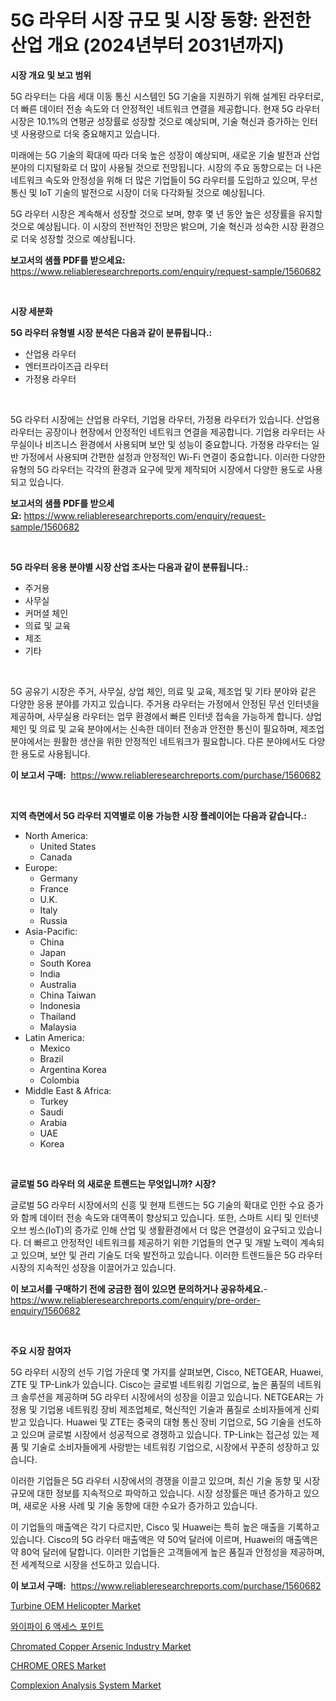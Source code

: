 <p><h1>5G 라우터 시장 규모 및 시장 동향: 완전한 산업 개요 (2024년부터 2031년까지)</h1></p><p><strong>시장 개요 및 보고 범위</strong></p>
<p><p>5G 라우터는 다음 세대 이동 통신 시스템인 5G 기술을 지원하기 위해 설계된 라우터로, 더 빠른 데이터 전송 속도와 더 안정적인 네트워크 연결을 제공합니다. 현재 5G 라우터 시장은 10.1%의 연평균 성장률로 성장할 것으로 예상되며, 기술 혁신과 증가하는 인터넷 사용량으로 더욱 중요해지고 있습니다. </p><p>미래에는 5G 기술의 확대에 따라 더욱 높은 성장이 예상되며, 새로운 기술 발전과 산업 분야의 디지털화로 더 많이 사용될 것으로 전망됩니다. 시장의 주요 동향으로는 더 나은 네트워크 속도와 안정성을 위해 더 많은 기업들이 5G 라우터를 도입하고 있으며, 무선 통신 및 IoT 기술의 발전으로 시장이 더욱 다각화될 것으로 예상됩니다.</p><p>5G 라우터 시장은 계속해서 성장할 것으로 보며, 향후 몇 년 동안 높은 성장률을 유지할 것으로 예상됩니다. 이 시장의 전반적인 전망은 밝으며, 기술 혁신과 성숙한 시장 환경으로 더욱 성장할 것으로 예상됩니다.</p></p>
<p><strong>보고서의 샘플 PDF를 받으세요:</strong> <a href="https://www.reliableresearchreports.com/enquiry/request-sample/1560682">https://www.reliableresearchreports.com/enquiry/request-sample/1560682</a></p>
<p>&nbsp;</p>
<p><strong>시장 세분화</strong></p>
<p><strong>5G 라우터 유형별 시장 분석은 다음과 같이 분류됩니다.:</strong></p>
<p><ul><li>산업용 라우터</li><li>엔터프라이즈급 라우터</li><li>가정용 라우터</li></ul></p>
<p>&nbsp;</p>
<p><p>5G 라우터 시장에는 산업용 라우터, 기업용 라우터, 가정용 라우터가 있습니다. 산업용 라우터는 공장이나 현장에서 안정적인 네트워크 연결을 제공합니다. 기업용 라우터는 사무실이나 비즈니스 환경에서 사용되며 보안 및 성능이 중요합니다. 가정용 라우터는 일반 가정에서 사용되며 간편한 설정과 안정적인 Wi-Fi 연결이 중요합니다. 이러한 다양한 유형의 5G 라우터는 각각의 환경과 요구에 맞게 제작되어 시장에서 다양한 용도로 사용되고 있습니다.</p></p>
<p><strong>보고서의 샘플 PDF를 받으세요:</strong>&nbsp;<a href="https://www.reliableresearchreports.com/enquiry/request-sample/1560682">https://www.reliableresearchreports.com/enquiry/request-sample/1560682</a></p>
<p>&nbsp;</p>
<p><strong> 5G 라우터 응용 분야별 시장 산업 조사는 다음과 같이 분류됩니다.:</strong></p>
<p><ul><li>주거용</li><li>사무실</li><li>커머셜 체인</li><li>의료 및 교육</li><li>제조</li><li>기타</li></ul></p>
<p>&nbsp;</p>
<p><p>5G 공유기 시장은 주거, 사무실, 상업 체인, 의료 및 교육, 제조업 및 기타 분야와 같은 다양한 응용 분야를 가지고 있습니다. 주거용 라우터는 가정에서 안정된 무선 인터넷을 제공하며, 사무실용 라우터는 업무 환경에서 빠른 인터넷 접속을 가능하게 합니다. 상업 체인 및 의료 및 교육 분야에서는 신속한 데이터 전송과 안전한 통신이 필요하며, 제조업 분야에서는 원활한 생산을 위한 안정적인 네트워크가 필요합니다. 다른 분야에서도 다양한 용도로 사용됩니다.</p></p>
<p><strong>이 보고서 구매:</strong>&nbsp; <a href="https://www.reliableresearchreports.com/purchase/1560682">https://www.reliableresearchreports.com/purchase/1560682</a></p>
<p>&nbsp;</p>
<p><strong>지역 측면에서 5G 라우터 지역별로 이용 가능한 시장 플레이어는 다음과 같습니다.:</strong></p>
<p><ul>
    <li>
        North America:
        <ul>
            <li>United States</li>
            <li>Canada</li>
        </ul>
    </li>
    <li>
        Europe:
        <ul>
            <li>Germany</li>
            <li>France</li>
            <li>U.K.</li>
            <li>Italy</li>
            <li>Russia</li>
        </ul>
    </li>
    <li>
        Asia-Pacific:
        <ul>
            <li>China</li>
            <li>Japan</li>
            <li>South Korea</li>
            <li>India</li>
            <li>Australia</li>
            <li>China Taiwan</li>
            <li>Indonesia</li>
            <li>Thailand</li>
            <li>Malaysia</li>
        </ul>
    </li>
    <li>
        Latin America:
        <ul>
            <li>Mexico</li>
            <li>Brazil</li>
            <li>Argentina Korea</li>
            <li>Colombia</li>
        </ul>
    </li>
    <li>
        Middle East & Africa:
        <ul>
            <li>Turkey</li>
            <li>Saudi</li>
            <li>Arabia</li>
            <li>UAE</li>
            <li>Korea</li>
        </ul>
    </li>
    </ul></p>
<p>&nbsp;</p>
<p><strong>글로벌 5G 라우터 의 새로운 트렌드는 무엇입니까? 시장?</strong></p>
<p><p>글로벌 5G 라우터 시장에서의 신흥 및 현재 트렌드는 5G 기술의 확대로 인한 수요 증가와 함께 데이터 전송 속도와 대역폭이 향상되고 있습니다. 또한, 스마트 시티 및 인터넷 오브 씽스(IoT)의 증가로 인해 산업 및 생활환경에서 더 많은 연결성이 요구되고 있습니다. 더 빠르고 안정적인 네트워크를 제공하기 위한 기업들의 연구 및 개발 노력이 계속되고 있으며, 보안 및 관리 기술도 더욱 발전하고 있습니다. 이러한 트렌드들은 5G 라우터 시장의 지속적인 성장을 이끌어가고 있습니다.</p></p>
<p><strong>이 보고서를 구매하기 전에 궁금한 점이 있으면 문의하거나 공유하세요.</strong>- <a href="https://www.reliableresearchreports.com/enquiry/pre-order-enquiry/1560682">https://www.reliableresearchreports.com/enquiry/pre-order-enquiry/1560682</a></p>
<p>&nbsp;</p>
<p><strong>주요 시장 참여자</strong></p>
<p><p>5G 라우터 시장의 선두 기업 가운데 몇 가지를 살펴보면, Cisco, NETGEAR, Huawei, ZTE 및 TP-Link가 있습니다. Cisco는 글로벌 네트워킹 기업으로, 높은 품질의 네트워크 솔루션을 제공하며 5G 라우터 시장에서의 성장을 이끌고 있습니다. NETGEAR는 가정용 및 기업용 네트워킹 장비 제조업체로, 혁신적인 기술과 품질로 소비자들에게 신뢰받고 있습니다. Huawei 및 ZTE는 중국의 대형 통신 장비 기업으로, 5G 기술을 선도하고 있으며 글로벌 시장에서 성공적으로 경쟁하고 있습니다. TP-Link는 접근성 있는 제품 및 기술로 소비자들에게 사랑받는 네트워킹 기업으로, 시장에서 꾸준히 성장하고 있습니다.</p><p>이러한 기업들은 5G 라우터 시장에서의 경쟁을 이끌고 있으며, 최신 기술 동향 및 시장 규모에 대한 정보를 지속적으로 파악하고 있습니다. 시장 성장률은 매년 증가하고 있으며, 새로운 사용 사례 및 기술 동향에 대한 수요가 증가하고 있습니다.</p><p>이 기업들의 매출액은 각기 다르지만, Cisco 및 Huawei는 특히 높은 매출을 기록하고 있습니다. Cisco의 5G 라우터 매출액은 약 50억 달러에 이르며, Huawei의 매출액은 약 80억 달러에 달합니다. 이러한 기업들은 고객들에게 높은 품질과 안정성을 제공하며, 전 세계적으로 시장을 선도하고 있습니다.</p></p>
<p><strong>이 보고서 구매:</strong>&nbsp;&nbsp;<a href="https://www.reliableresearchreports.com/purchase/1560682">https://www.reliableresearchreports.com/purchase/1560682</a></p>
<p><p><a href="https://woozy-pyroraptor-a1f.notion.site/Turbine-OEM-Helicopter-Market-Research-Report-The-Key-To-Successful-Business-Strategy-Forecasted-fo-15026ff143b34781aa5998bcaa977e44">Turbine OEM Helicopter Market</a></p><p><a href="https://github.com/Hubertstyenger6685/Market-Research-Report-List-1/blob/main/79460235732.md">와이파이 6 액세스 포인트</a></p><p><a href="https://issuu.com/reportprime-2/docs/chromated-copper-arsenic-industry-market-size-2030">Chromated Copper Arsenic Industry Market</a></p><p><a href="https://issuu.com/reportprime-2/docs/chrome-ores-market-size-2030.pptx">CHROME ORES Market</a></p><p><a href="https://view.publitas.com/reportprime-1/complexion-analysis-system-market-growth-market-trends-covid-19-impact-and-forecasts-for-period-from-2024-2031/">Complexion Analysis System Market</a></p></p>
